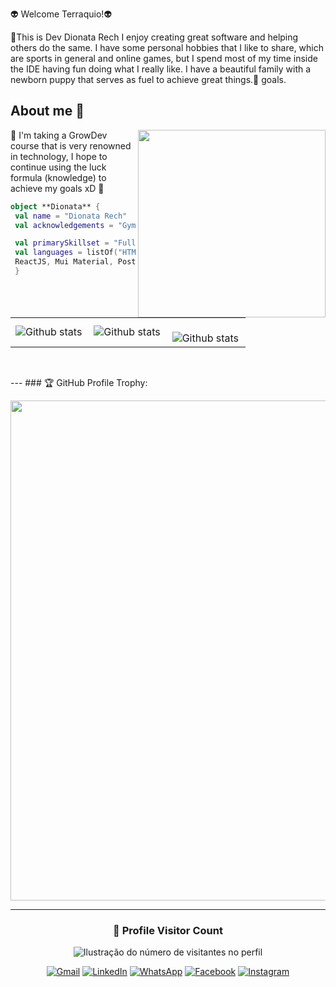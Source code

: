 👽 Welcome Terraquio!👽

🏴This is Dev Dionata Rech I enjoy creating great software and helping others do the same.
I have some personal hobbies that I like to share, which are sports in general and online games,
but I spend most of my time inside the IDE having fun doing what I really like.
I have a beautiful family with a newborn puppy that serves as fuel to achieve great things.🏴
goals.

## About me 🥇

<img align="right" width="300" src="https://i2.wp.com/allhtaccess.info/wp-content/uploads/2018/03/programming.gif?fit=1281%2C716&ssl=1" />

🏴 I'm taking a GrowDev course that is very renowned in technology, I hope to continue using the luck formula (knowledge) to achieve my goals xD 🏴

```kotlin
object **Dionata** {
 val name = "Dionata Rech"
 val acknowledgements = "Gym , Gamer ,Family father"

 val primarySkillset = "Full Stack Web Developer"
 val languages = listOf("HTML, CSS, Javacript, Bootstrap,Typescript, NodeJS,
 ReactJS, Mui Material, PostregressSQL, PrismaORM)
 }
```
<table>
  <tr>
    <td>
      <img
        align="left"
        src="https://github-readme-stats.vercel.app/api?username=DionataRechfc&theme=dark&hide_border=false&include_all_commits=true&count_private=true"
        alt="Github stats"
      />
    </td>
    <td>
      <img
        align="left"
        src="https://github-readme-stats.vercel.app/api/top-langs/?username=DionataRechfc&theme=dark&hide_border=false&include_all_commits=true&count_private=true&layout=compact"
        alt="Github stats"
      />
    </td>
    <td>
      <br />
      <img
        align="left"
        src="https://github-readme-streak-stats.herokuapp.com/?user=DionataRechfc&theme=dark&hide_border=false"
        alt="Github stats"
      />
    </td>
  </tr>
</table>
<br />


--- ### 🏆 GitHub Profile Trophy:

<p align="center">
  <a
    href="https://github.com/DionataRech/github-profile-trophy"
    title="repositório de troféus"
  >
    <img
      width="800"
      src="https://github-profile-trophy.vercel.app/?username=DionataRech&column=8&theme=darkhub&no-frame=true&no-bg=true"
    />
  </a>
</p>

---

<div align="center">
  <h3><b>📍 Profile Visitor Count</b></h3>
</div>

<p align="center">
  <img
    src="https://profile-counter.glitch.me/DionataRech/count.svg"
    alt="Ilustração do número de visitantes no perfil"
  />
</p>

<p align="center">
  <a href="#" title="Gmail">
  <img src="https://img.shields.io/badge/-Gmail-FF0000?style=flat-square&labelColor=FF0000&logo=gmail&logoColor=white&link= dionata.rech@gmail.com" alt="Gmail" /></a>

  <a href="#" title="LinkedIn">
  <img src="https://img.shields.io/badge/-Linkedin-0e76a8?style=flat-square&logo=Linkedin&logoColor=white&link= https://www.linkedin.com/in/dionata-gabriel-rech-93328214b/" alt="LinkedIn"/></a>

  <a href="#" title="WhatsApp">
  <img src="https://img.shields.io/badge/-WhatsApp-25d366?style=flat-square&labelColor=25d366&logo=whatsapp&logoColor=white&link= 55 51 996700758" alt="WhatsApp"/></a>

  <a href="#" title="Facebook">
  <img src="https://img.shields.io/badge/-Facebook-3b5998?style=flat-square&labelColor=3b5998&logo=facebook&logoColor=white&link=https://www.facebook.com/dionata.rech?mibextid=LQQJ4d)" alt="Facebook"/></a>

  <a href="#" title="Instagram">
  <img src="https://img.shields.io/badge/-Instagram-DF0174?style=flat-square&labelColor=DF0174&logo=instagram&logoColor=white&link=https://instagram.com/dionata.rech?igshid=OWZienRiaHYzcmxp)https://instagram.com/dionata.rech?igshid=OWZienRiaHYzcmxp" alt="Instagram"/></a>
</p>
